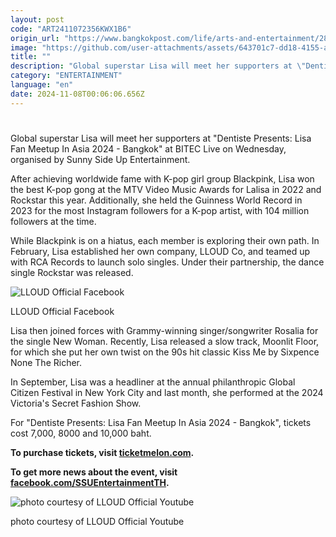 ```yaml
---
layout: post
code: "ART2411072356KWX1B6"
origin_url: "https://www.bangkokpost.com/life/arts-and-entertainment/2898511/lisa-to-meet-fans-at-bitec-in-bkk-next-week"
image: "https://github.com/user-attachments/assets/643701c7-dd18-4155-ad4f-0c73a05aa978"
title: ""
description: "Global superstar Lisa will meet her supporters at \"Dentiste Presents: Lisa Fan Meetup In Asia 2024 - Bangkok\" at BITEC Live on Wednesday, organised by Sunny Side Up Entertainment."
category: "ENTERTAINMENT"
language: "en"
date: 2024-11-08T00:06:06.656Z
---
```


# 

Global superstar Lisa will meet her supporters at "Dentiste Presents: Lisa Fan Meetup In Asia 2024 - Bangkok" at BITEC Live on Wednesday, organised by Sunny Side Up Entertainment.

After achieving worldwide fame with K-pop girl group Blackpink, Lisa won the best K-pop gong at the MTV Video Music Awards for Lalisa in 2022 and Rockstar this year. Additionally, she held the Guinness World Record in 2023 for the most Instagram followers for a K-pop artist, with 104 million followers at the time.

While Blackpink is on a hiatus, each member is exploring their own path. In February, Lisa established her own company, LLOUD Co, and teamed up with RCA Records to launch solo singles. Under their partnership, the dance single Rockstar was released.

![LLOUD Official Facebook](https://github.com/user-attachments/assets/97bf7601-9ae6-4aae-be9c-772c2d220572)

LLOUD Official Facebook

Lisa then joined forces with Grammy-winning singer/songwriter Rosalia for the single New Woman. Recently, Lisa released a slow track, Moonlit Floor, for which she put her own twist on the 90s hit classic Kiss Me by Sixpence None The Richer.

In September, Lisa was a headliner at the annual philanthropic Global Citizen Festival in New York City and last month, she performed at the 2024 Victoria's Secret Fashion Show.

For "Dentiste Presents: Lisa Fan Meetup In Asia 2024 - Bangkok", tickets cost 7,000, 8000 and 10,000 baht.

**To purchase tickets, visit [ticketmelon.com](https://www.ticketmelon.com).**

**To get more news about the event, visit [facebook.com/SSUEntertainmentTH](https://www.facebook.com/SSUEntertainmentTH).**

![photo courtesy of LLOUD Official Youtube](https://static.bangkokpost.com/media/content/dcx/2024/11/08/5338001.jpg)

photo courtesy of LLOUD Official Youtube